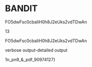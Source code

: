 # BANDIT

FO5dwFsc0cbaIiH0h8J2eUks2vdTDwAn 

13

FO5dwFsc0cbaIiH0h8J2eUks2vdTDwAn 

verbose output-detailed output

1n_pn9_&_pdf_90974127}